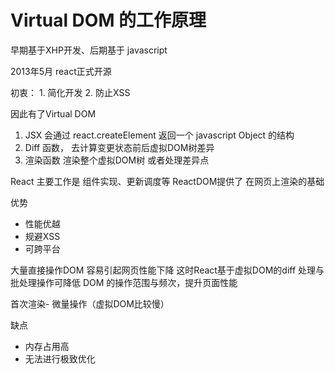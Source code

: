 # Virtual DOM 的工作原理

早期基于XHP开发、后期基于 javascript

2013年5月 react正式开源

初衷：
    1. 简化开发
    2. 防止XSS
   
因此有了Virtual DOM

1. JSX 会通过 react.createElement 返回一个 javascript Object 的结构
2. Diff 函数， 去计算变更状态前后虚拟DOM树差异
3. 渲染函数 渲染整个虚拟DOM树 或者处理差异点


React 主要工作是 组件实现、更新调度等
ReactDOM提供了 在网页上渲染的基础

优势
- 性能优越
- 规避XSS
- 可跨平台

大量直接操作DOM 容易引起网页性能下降 这时React基于虚拟DOM的diff 处理与批处理操作可降低 DOM 的操作范围与频次，提升页面性能

首次渲染- 微量操作（虚拟DOM比较慢）


缺点
- 内存占用高
- 无法进行极致优化